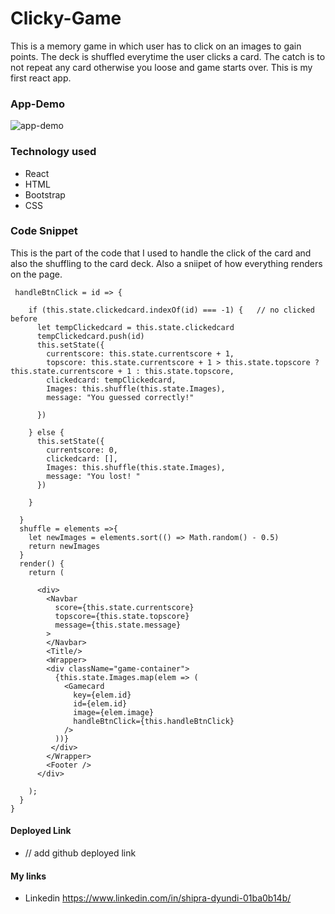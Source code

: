 # Clicky-Game
This is a memory game in which user has to click on an images to gain points. The deck is shuffled everytime the user clicks a card. The catch is to not repeat any card otherwise you loose and game starts over.
This is my first react app.
### App-Demo 
![app-demo](https://media.giphy.com/media/js6NBhYYeHC2fQ1Srz/giphy.gif)

### Technology used
- React
- HTML
- Bootstrap
- CSS

 ### Code Snippet

This is the part of the code that I used to handle the click of the card and also the shuffling to the card deck. Also a sniipet of how everything renders on the page.

```
 handleBtnClick = id => {

    if (this.state.clickedcard.indexOf(id) === -1) {   // no clicked before
      let tempClickedcard = this.state.clickedcard
      tempClickedcard.push(id)
      this.setState({
        currentscore: this.state.currentscore + 1,
        topscore: this.state.currentscore + 1 > this.state.topscore ? this.state.currentscore + 1 : this.state.topscore,
        clickedcard: tempClickedcard,
        Images: this.shuffle(this.state.Images),
        message: "You guessed correctly!"

      })

    } else {
      this.setState({
        currentscore: 0,
        clickedcard: [],
        Images: this.shuffle(this.state.Images),
        message: "You lost! "
      })

    }

  }
  shuffle = elements =>{
    let newImages = elements.sort(() => Math.random() - 0.5)
    return newImages
  }
  render() {
    return (
      
      <div>
        <Navbar
          score={this.state.currentscore}
          topscore={this.state.topscore}
          message={this.state.message}
        >
        </Navbar>
        <Title/>
        <Wrapper>
        <div className="game-container">
          {this.state.Images.map(elem => (
            <Gamecard
              key={elem.id}
              id={elem.id}
              image={elem.image}
              handleBtnClick={this.handleBtnClick}
            />
          ))}
         </div>
        </Wrapper>
        <Footer />
      </div>
      
    );
  }
}
```
#### Deployed Link 
- // add github deployed link
#### My links
 - Linkedin https://www.linkedin.com/in/shipra-dyundi-01ba0b14b/
